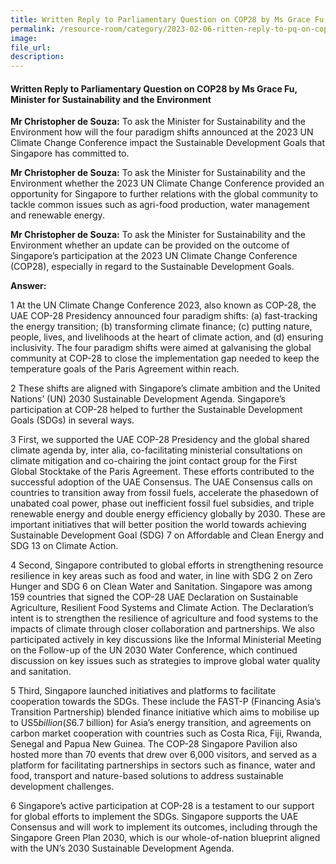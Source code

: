 ```yaml
---
title: Written Reply to Parliamentary Question on COP28 by Ms Grace Fu, Minister for Sustainability and the Environment
permalink: /resource-room/category/2023-02-06-ritten-reply-to-pq-on-cop28/
image:
file_url:
description:
---
```

 
#### Written Reply to Parliamentary Question on COP28 by Ms Grace Fu, Minister for Sustainability and the Environment

**Mr Christopher de Souza:** To ask the Minister for Sustainability and the  Environment how will the four paradigm shifts announced at the 2023 UN  Climate Change Conference impact the Sustainable Development Goals that  Singapore has committed to. 

**Mr Christopher de Souza:** To ask the Minister for Sustainability and the  Environment whether the 2023 UN Climate Change Conference provided an  opportunity for Singapore to further relations with the global community to  tackle common issues such as agri-food production, water management and  renewable energy. 

**Mr Christopher de Souza:** To ask the Minister for Sustainability and the  Environment whether an update can be provided on the outcome of Singapore’s  participation at the 2023 UN Climate Change Conference (COP28), especially  in regard to the Sustainable Development Goals. 

**Answer:**

1 At the UN Climate Change Conference 2023, also known as COP-28,  the UAE COP-28 Presidency announced four paradigm shifts: (a) fast-tracking  the energy transition; (b) transforming climate finance; (c) putting nature, people, lives, and livelihoods at the heart of climate action, and (d) ensuring  inclusivity. The four paradigm shifts were aimed at galvanising the global  community at COP-28 to close the implementation gap needed to keep the  temperature goals of the Paris Agreement within reach. 

2 These shifts are aligned with Singapore’s climate ambition and the  United Nations’ (UN) 2030 Sustainable Development Agenda. Singapore’s  participation at COP-28 helped to further the Sustainable Development Goals  (SDGs) in several ways.  

3 First, we supported the UAE COP-28 Presidency and the global shared  climate agenda by, inter alia, co-facilitating ministerial consultations on climate  mitigation and co-chairing the joint contact group for the First Global  Stocktake of the Paris Agreement. These efforts contributed to the successful  adoption of the UAE Consensus. The UAE Consensus calls on countries to  transition away from fossil fuels, accelerate the phasedown of unabated coal  power, phase out inefficient fossil fuel subsidies, and triple renewable energy  and double energy efficiency globally by 2030. These are important initiatives that will better position the world towards achieving Sustainable Development  Goal (SDG) 7 on Affordable and Clean Energy and SDG 13 on Climate Action. 

4 Second, Singapore contributed to global efforts in strengthening resource resilience in key areas such as food and water, in line with SDG 2 on  Zero Hunger and SDG 6 on Clean Water and Sanitation. Singapore was among  159 countries that signed the COP-28 UAE Declaration on Sustainable  Agriculture, Resilient Food Systems and Climate Action. The Declaration’s  intent is to strengthen the resilience of agriculture and food systems to the  impacts of climate through closer collaboration and partnerships. We also participated actively in key discussions like the Informal Ministerial Meeting  on the Follow-up of the UN 2030 Water Conference, which continued  discussion on key issues such as strategies to improve global water quality and  sanitation.  

5 Third, Singapore launched initiatives and platforms to facilitate  cooperation towards the SDGs. These include the FAST-P (Financing Asia’s  Transition Partnership) blended finance initiative which aims to mobilise up to  US$5 billion (S$6.7 billion) for Asia’s energy transition, and agreements on  carbon market cooperation with countries such as Costa Rica, Fiji, Rwanda,  Senegal and Papua New Guinea. The COP-28 Singapore Pavilion also hosted  more than 70 events that drew over 6,000 visitors, and served as a platform for  facilitating partnerships in sectors such as finance, water and food, transport  and nature-based solutions to address sustainable development challenges. 

6 Singapore’s active participation at COP-28 is a testament to our support  for global efforts to implement the SDGs. Singapore supports the UAE  Consensus and will work to implement its outcomes, including through the Singapore Green Plan 2030, which is our whole-of-nation blueprint aligned  with the UN’s 2030 Sustainable Development Agenda.
